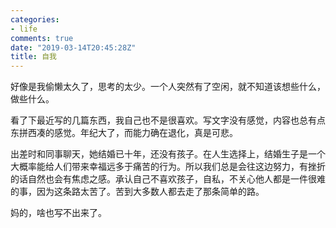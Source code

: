 ```yaml
---
categories:
- life
comments: true
date: "2019-03-14T20:45:28Z"
title: 自我
---
```


好像是我偷懒太久了，思考的太少。一个人突然有了空闲，就不知道该想些什么，做些什么。

看了下最近写的几篇东西，我自己也不是很喜欢。写文字没有感觉，内容也总有点东拼西凑的感觉。年纪大了，而能力确在退化，真是可悲。

出差时和同事聊天，她结婚已十年，还没有孩子。在人生选择上，结婚生子是一个大概率能给人们带来幸福远多于痛苦的行为。所以我们总是会往这边努力，有挫折的话自然也会有焦虑之感。承认自己不喜欢孩子，自私，不关心他人都是一件很难的事，因为这条路太苦了。苦到大多数人都去走了那条简单的路。

妈的，啥也写不出来了。